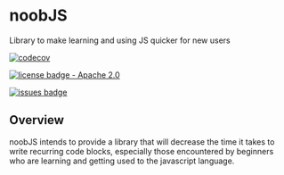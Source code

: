 # noobJS

Library to make learning and using JS quicker for new users

[![codecov](https://codecov.io/gh/mwsepulveda/noobJS/branch/main/graph/badge.svg)](https://codecov.io/gh/mwsepulveda/noobJS)

[![license badge - Apache 2.0](https://img.shields.io/badge/license-Apache--2.0-brightgreen)](./LICENSE)

[![issues badge](https://img.shields.io/github/issues/mwsepulveda/noobJS)](https://github.com/mwsepulveda/noobJS/issues)

## Overview

noobJS intends to provide a library that will decrease the time it takes to write recurring code blocks, especially those encountered by beginners who are learning and getting used to the javascript language.
